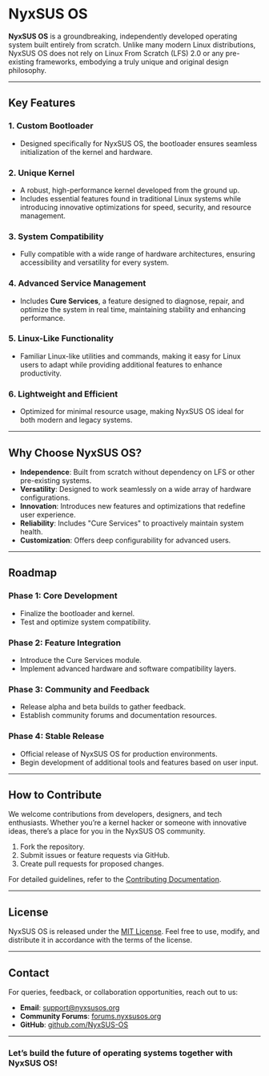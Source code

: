 # NyxSUS OS

**NyxSUS OS** is a groundbreaking, independently developed operating system built entirely from scratch. Unlike many modern Linux distributions, NyxSUS OS does not rely on Linux From Scratch (LFS) 2.0 or any pre-existing frameworks, embodying a truly unique and original design philosophy.

---

## Key Features

### 1. **Custom Bootloader**
- Designed specifically for NyxSUS OS, the bootloader ensures seamless initialization of the kernel and hardware.

### 2. **Unique Kernel**
- A robust, high-performance kernel developed from the ground up.
- Includes essential features found in traditional Linux systems while introducing innovative optimizations for speed, security, and resource management.

### 3. **System Compatibility**
- Fully compatible with a wide range of hardware architectures, ensuring accessibility and versatility for every system.

### 4. **Advanced Service Management**
- Includes **Cure Services**, a feature designed to diagnose, repair, and optimize the system in real time, maintaining stability and enhancing performance.

### 5. **Linux-Like Functionality**
- Familiar Linux-like utilities and commands, making it easy for Linux users to adapt while providing additional features to enhance productivity.

### 6. **Lightweight and Efficient**
- Optimized for minimal resource usage, making NyxSUS OS ideal for both modern and legacy systems.

---

## Why Choose NyxSUS OS?

- **Independence**: Built from scratch without dependency on LFS or other pre-existing systems.
- **Versatility**: Designed to work seamlessly on a wide array of hardware configurations.
- **Innovation**: Introduces new features and optimizations that redefine user experience.
- **Reliability**: Includes "Cure Services" to proactively maintain system health.
- **Customization**: Offers deep configurability for advanced users.

---

## Roadmap

### Phase 1: Core Development
- Finalize the bootloader and kernel.
- Test and optimize system compatibility.

### Phase 2: Feature Integration
- Introduce the Cure Services module.
- Implement advanced hardware and software compatibility layers.

### Phase 3: Community and Feedback
- Release alpha and beta builds to gather feedback.
- Establish community forums and documentation resources.

### Phase 4: Stable Release
- Official release of NyxSUS OS for production environments.
- Begin development of additional tools and features based on user input.

---

## How to Contribute

We welcome contributions from developers, designers, and tech enthusiasts. Whether you’re a kernel hacker or someone with innovative ideas, there’s a place for you in the NyxSUS OS community.

1. Fork the repository.
2. Submit issues or feature requests via GitHub.
3. Create pull requests for proposed changes.

For detailed guidelines, refer to the [Contributing Documentation](CONTRIBUTING.md).

---

## License

NyxSUS OS is released under the [MIT License](LICENSE). Feel free to use, modify, and distribute it in accordance with the terms of the license.

---

## Contact

For queries, feedback, or collaboration opportunities, reach out to us:
- **Email**: support@nyxsusos.org
- **Community Forums**: [forums.nyxsusos.org](http://forums.nyxsusos.org)
- **GitHub**: [github.com/NyxSUS-OS](http://github.com/NyxSUS-OS)

---

### Let’s build the future of operating systems together with **NyxSUS OS**!

